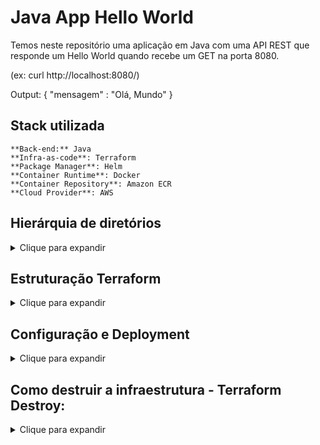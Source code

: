 
# Java App Hello World

Temos neste repositório uma aplicação em Java com uma API REST que responde um Hello World quando recebe um GET na porta 8080. 

(ex: curl http://localhost:8080/)

Output: 
    { "mensagem" : "Olá, Mundo" }

## Stack utilizada

```
**Back-end:** Java
**Infra-as-code**: Terraform
**Package Manager**: Helm
**Container Runtime**: Docker
**Container Repository**: Amazon ECR
**Cloud Provider**: AWS
``` 

## Hierárquia de diretórios

<details><summary> Clique para expandir</summary>
<p>

```plaintext

├── LICENSE
├── README.md
├── .github
│   └── workflows
│       └── BuildAndDeploy.yaml
├── app
│   ├── .gitignore
│   ├── Dockerfile
│   ├── mvnw
│   ├── mvnw.cmd
│   ├── pom.xml
│   ├── .mvn
│   │   └── wrapper
│   │       ├── maven-wrapper.jar
│   │       └── maven-wrapper.properties
│   └── src
│       ├── main
│       │   ├── java
│       │   │   └── com
│       │   │       └── example
│       │   │           └── app
│       │   │               ├── AppAController.java
│       │   │               └── AppApplication.java
│       │   └── resources
│       │       └── application.properties
│       └── test
│           └── java
│               └── com
│                   └── example
│                       └── app
│                           └── AppApplicationTests.java
├── helm
│   ├── .helmignore
│   ├── Chart.yaml
│   ├── values.yaml
│   └── templates
│       ├── deployment.yaml
│       ├── ingress.yaml
│       ├── service.yaml
│       ├── serviceaccount.yaml
│       ├── _helpers.tpl
│       └── tests
│           └── test-connection.yaml
└── infra
    ├── cleaning.json
    ├── loadbalancer.tf
    ├── provider.tf
    ├── route53.tf
    ├── securitygroup.tf
    ├── terraform.tfvars
    └── variables.tf
```

</p>
</details>

<!-- BEGIN_TF_DOCS -->

## Estruturação Terraform 

<details><summary> Clique para expandir</summary>
<p>

## Diretórios ##

|   Diretório       | Descrição |
|-------------------|-----------|
| `/.github/workflows` |     Diretório que contém todas as configurações do Pipeline Actions do repositório.       |
| `/app`               |     Diretório que contém todos os arquivos, diretórios e subdiretórios da aplicação Java  |
| `/helm`              |     Diretório que contém todos os manifestos de configuração do Helm Chart da aplicação.  |
| `/infra`             |     Diretório que contém todos os arquivos de configuração de infra-as-code Terraform.    |

## Requirements

| Name | Version |
|------|---------|
| `terraform` | >= 0.13 |

## Providers

| Name | Version |
|------|---------|
|  `hashicorp/aws`    | ~> 4.47.0   |


## Modules

No modules.

## Arquivos

| Name | Descrição |
|------|-----------|
|`provider.tf` | Arquivo que contém configurações de provider terraform, tais como backend state e versão do binário.|
|`loadbalancer.tf` | Arquivo que contém as configurações do Load Balancer |
|`route53.tf` | Arquivo que contém as configurações do Route53. |
|`securitygroup.tf` | Arquivo que contém as configurações do Security Group. |
|`terraform.tfvars` | Arquivo que contém entradas de variáveis do Terraform. |
|`variables.tf` | Arquivo que contém as declarações de variáveis e seus tipos.|

## Resources

| Name | Type | File |
|------|------| ---- |
| `aws_lb.app_load_balancer`      | resource | loadbalancer.tf |
| `aws_route53_record.app_cname`  | resource | route53.tf |
| `aws_security_group.sg_load_balancer`  | resource | securitygroup.tf |

## Inputs terraform.tfvars 

| Name | Description | Type | Default | Required |
|------|-------------|------|---------|:--------:|
| `name`             |  Nome da Aplicação                             | `string`         | app | yes |
| `subnets`          |  Subnets para uso no Load Balancer             | `string list`     | ["subnet-02a847612875d595f", "subnet-094a63fc4a2245b06", "subnet-0077940cf1c7eb53d"] | yes |
| `internal`         |  Conectividade do Balanceador de Carga         | `boolean`         | false | yes |
| `internal`         |  Tipo de Balanceador                           | `string`          | application | yes |
| `vpc_id`           |  ID da VPC                                     | `string`          | "vpc-0857ec9c2dc1874af" | yes |
| `eks_cluster_name` | Nome do Cluster EKS                            | `string`          | "eks-cluster" | yes |
| `zone_id`          | ID da Zona DNS - Route53                       | `string`          |   = "DKHNIA123" | yes

</p>
</details>


## Configuração e Deployment ##

<details><summary> Clique para expandir</summary>
<p>

### Step 1: Configurando credenciais AWS como Secret no Github

    - Crie suas credenciais na AWS e configure as secrets no Github:

    aws-access-key-id:      ${{ secrets.AWS_ACCESS_KEY_ID }}
    aws-secret-access-key:  ${{ secrets.AWS_SECRET_ACCESS_KEY }}
    aws-account-id:         ${{ secrets.AWS_ACCOUNT_ID }}

https://docs.github.com/pt/actions/security-guides/using-secrets-in-github-actions

<img src="https://docs.github.com/assets/cb-28266/mw-1440/images/help/repository/repo-actions-settings.webp">

<img src="https://docs.github.com/assets/cb-62141/mw-1440/images/help/repository/actions-secrets-tab.webp">

### Step 2: Configurando EKS Config Context

    - Colete as configurações de contexto do seu cluster EKS na AWS e armazene numa Secret do Github com o nome KUBE_CONFIG_DATA.

    - Acesse o CloudShell da sua Conta AWS:
      aws eks update-kubeconfig --name eks-cluster --region us-east-1

    - Copie o conteúdo do  '~/.kube/config' e crie a secret no Github.
      KUBE_CONFIG_DATA: ${{ secrets.KUBE_CONFIG_DATA }}

### Step 3: Configurando terraform.tfvars

    - Para fazer deploy preencha as configurações conforme instruções no 'terraform.tfvars', substitua pelos valores da sua conta AWS.
```
name               = "app"
subnets            = ["subnet123"]
internal           = false
load_balancer_type = "application"
vpc_id             = "vpc-123"
eks_cluster_name   = "eks-cluster"
zone_id            = "DKHNIA123"
``` 

### Step 4: Fazendo Push e Commit

    - Clone o repositório, escreva um commit e faça um push na branch "main".
    
    git clone https://github.com/ewertonnunes/sre-challenge/
    git add . 
    git commit -m "Meu primeiro deploy" 
    git push

    - Ao efetuar o push automaticamente a esteira será disparada e fará criação da infra e deploy da aplicação.

</p>
</details>    

## Como destruir a infraestrutura - Terraform Destroy:

<details><summary> Clique para expandir</summary>
<p>

    - Para destruir a infra utilize o arquivo "/infra/cleaning.json" e atribua o valor:

        '{ "destroy" : "true" }'

    - Esta configuração executará um terraform destroy em todos os elementos da infra.
</p>
</details>